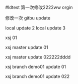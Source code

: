 #ldtest
第一次修改2222ww orgin


修改一次
gitbu update

local update 2
local update 3


xsj 01

xsj master update 01



xsj master update 022222dddd

xsj branch demo01 update 01

xsj branch demo01 update 022


